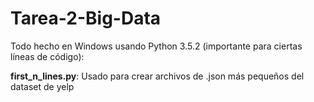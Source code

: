 # Tarea-2-Big-Data
Todo hecho en Windows usando Python 3.5.2 (importante para ciertas líneas de código):

**first_n_lines.py**: Usado para crear archivos de .json más pequeños del dataset de yelp

